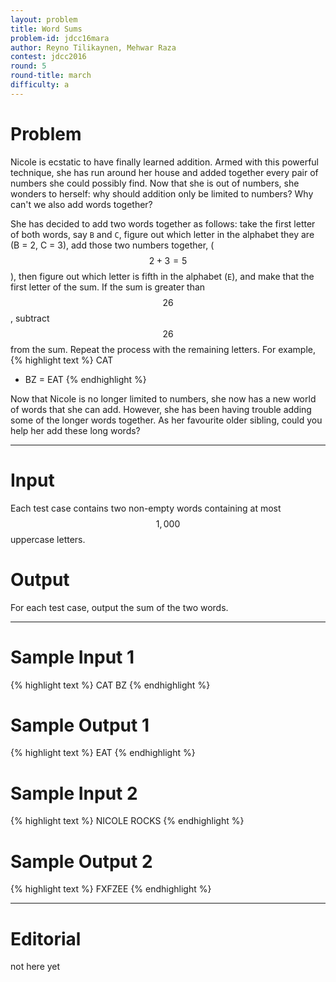 ```yaml
---
layout: problem
title: Word Sums
problem-id: jdcc16mara
author: Reyno Tilikaynen, Mehwar Raza
contest: jdcc2016
round: 5
round-title: march
difficulty: a
---
```


# Problem
Nicole is ecstatic to have finally learned addition. Armed with this powerful technique, she has run around her house and added together every pair of numbers she could possibly find. Now that she is out of numbers, she wonders to herself: why should addition only be limited to numbers? Why can't we also add words together?

She has decided to add two words together as follows: take the first letter of both words, say `B` and `C`, figure out which letter in the alphabet they are (B = 2, C = 3), add those two numbers together, ($$2 + 3 = 5$$), then figure out which letter is fifth in the alphabet (`E`), and make that the first letter of the sum. If the sum is greater than $$26$$, subtract $$26$$ from the sum. Repeat the process with the remaining letters. For example,
{% highlight text %}
  CAT
+ BZ
= EAT
{% endhighlight %}

Now that Nicole is no longer limited to numbers, she now has a new world of words that she can add. However, she has been having trouble adding some of the longer words together. As her favourite older sibling, could you help her add these long words?

---

# Input
Each test case contains two non-empty words containing at most $$1,000$$ uppercase letters.

# Output
For each test case, output the sum of the two words.

---

# Sample Input 1
{% highlight text %}
CAT
BZ
{% endhighlight %}

# Sample Output 1
{% highlight text %}
EAT
{% endhighlight %}

# Sample Input 2
{% highlight text %}
NICOLE
ROCKS
{% endhighlight %}

# Sample Output 2
{% highlight text %}
FXFZEE
{% endhighlight %}

---

# Editorial
not here yet